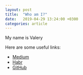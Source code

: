 ```yaml
---
layout: post
title:  "Who am I?"
date:   2019-04-29 13:24:00 +0300
categories: article
---
```

My name is Valery

Here are some useful links:
* [Medium](https://medium.com/@valeroncho)
* [Habr](https://habr.com/ru/users/valeroncho/)
* [GitHub](https://github.com/ValeryPonomarenko)
